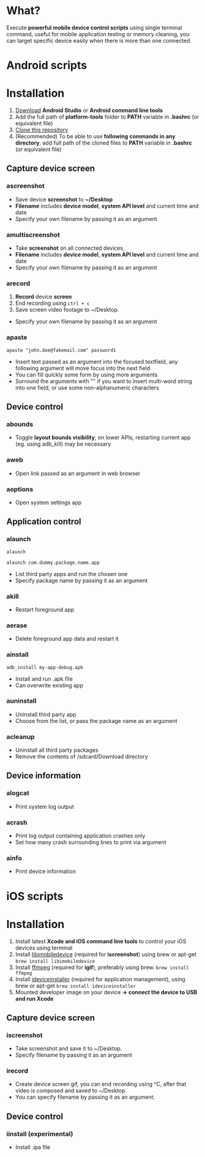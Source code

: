 # What?
Execute **powerful mobile device control scripts** using single terminal command, useful for mobile application testing or memory cleaning, you can target specific device easily when there is more than one connected

# Android scripts

# Installation
1. [Download](https://developer.android.com/studio/ "Android Studio") **Android Studio** or **Android command line tools**
2. Add the full path of **platform-tools** folder to **PATH** variable in **.bashrc** (or equivalent file)
3. [Clone this repository](https://github.com/IntergalacticPenguin/adb-shortcuts.git "Clone")
4. (Recommended) To be able to use **following commands in any directory**, add full path of the cloned files to **PATH** variable in **.bashrc** (or equivalent file)

## Capture device screen

### ascreenshot
* Save device **screenshot** to **~/Desktop**
* **Filename** includes **device model**, **system API level** and current time and date
* Specify your own filename by passing it as an argument

### amultiscreenshot
* Take **screenshot** on all connected devices,
* **Filename** includes **device model**, **system API level** and current time and date
* Specify your own filename by passing it as an argument

### arecord
1. **Record** device **screen**
2. End recording using ``ctrl + c``
3. Save screen video footage to ~/Desktop.
* Specify your own filename by passing it as an argument

### apaste
``apaste "john.doe@fakemail.com" password1``

* Insert text passed as an argument into the focused textfield, any following argument will move focus into the next field
* You can fill quickly some form by using more arguments
* Surround the arguments with "" if you want to insert multi-word string into one field, or use some non-alphanumeric characters

## Device control

### abounds
* Toggle **layout bounds visibility**, on lower APIs, restarting current app (eg. using adb_kill) may be necessary

### aweb
* Open link passed as an argument in web browser

### aoptions
* Open system settings app

## Application control

### alaunch
``alaunch``

``alaunch com.dummy.package.name.app``

* List third party apps and run the chosen one
* Specify package name by passing it as an argument

### akill
* Restart foreground app

### aerase
* Delete foreground app data and restart it

### ainstall
``adb_install my-app-debug.apk``

* Install and run .apk file
* Can overwrite existing app

### auninstall
* Uninstall third party app
* Choose from the list, or pass the package name as an argument

### acleanup
* Uninstall all third party packages
* Remove the contents of /sdcard/Download directory

## Device information

### alogcat
* Print system log output

### acrash
* Print log output containing application crashes only
* Set how many crash surrounding lines to print via argument

### ainfo
* Print device information

# iOS scripts

# Installation
1. Install latest **Xcode and iOS command line tools** to control your iOS devices using terminal
2. Install [libimobiledevice](https://github.com/libimobiledevice/libimobiledevice "libimobiledevice") (required for **iscreenshot**) using brew or apt-get ``brew install libimobiledevice``
3. Install [ffmpeg](https://www.ffmpeg.org/ "ffmpeg") (required for **igif**), preferably using brew. `brew install ffmpeg`
4. Install [ideviceinstaller](https://github.com/libimobiledevice/ideviceinstaller "ideviceinstaller") (required for application management), using brew or apt-get ``brew install ideviceinstaller``
5. Mounted developer image on your device **-> connect the device to USB and run Xcode**

## Capture device screen

### iscreenshot
* Take screenshot and save it to ~/Desktop.
* Specify filename by passing it as an argument

### irecord
* Create device screen gif, you can end recording using ^C, after that video is composed and saved to ~/Desktop.
* You can specify filename by passing it as an argument.

## Device control
### iinstall (experimental)
* Install .ipa file
